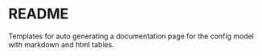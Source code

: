 # README

Templates for auto generating a documentation page for the config model with markdown and html tables.
